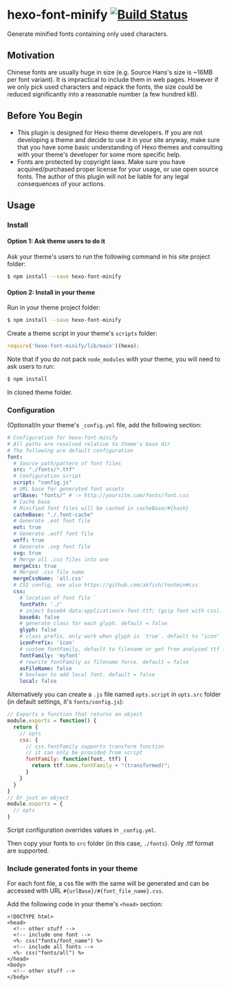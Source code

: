 # hexo-font-minify [![Build Status](https://travis-ci.org/akfish/hexo-font-minify.svg?branch=master)](https://travis-ci.org/akfish/hexo-font-minify)

Generate minified fonts containing only used characters.

## Motivation

Chinese fonts are usually huge in size (e.g. Source Hans's size is ~16MB per font variant). It is impractical to include them in web pages. However if we only pick used characters and repack the fonts, the size could be reduced significantly into a reasonable number (a few hundred kB).

## Before You Begin

* This plugin is designed for Hexo theme developers. If you are not developing a theme and decide to use it in your site anyway, make sure that you have some basic understanding of Hexo themes and consulting with your theme's developer for some more specific help.
* Fonts are protected by copyright laws. Make sure you have acquired/purchased proper license for your usage, or use open source fonts. The author of this plugin will not be liable for any legal consequences of your actions.  

## Usage

### Install

#### Option 1: Ask theme users to do it

Ask your theme's users to run the following command in his site project folder:
```bash
$ npm install --save hexo-font-minify
```

#### Option 2: Install in your theme

Run in your theme project folder:
```bash
$ npm install --save hexo-font-minify
```

Create a theme script in your theme's `scripts` folder:
```js
require('hexo-font-minify/lib/main')(hexo);
```

Note that if you do not pack `node_modules` with your theme, you will need to ask users to run:
```bash
$ npm install
```
In cloned theme folder.

### Configuration

(Optional)In your theme's `_config.yml` file, add the following section:
```yaml
# Configuration for hexo-font-minify
# All paths are resolved relative to theme's base dir
# The following are default configuration
font:
  # Source path/pattern of font files
  src: "./fonts/*.ttf"
  # Configuration script
  script: "config.js"
  # URL base for generated font assets
  urlBase: "fonts/" # -> http://yoursite.com/fonts/font.css
  # Cache base
  # Minified font files will be cached in cacheBase/#{hash}
  cacheBase: "./.font-cache"
  # Generate .eot font file
  eot: true
  # Generate .woff font file
  woff: true
  # Generate .svg font file
  svg: true
  # Merge all .css files into one
  mergeCss: true
  # Merged .css file name
  mergeCssName: 'all.css'
  # CSS config, see also https://github.com/akfish/fontmin#css
  css:
    #`location of font file `
    fontPath: './'
    # inject base64 data:application/x-font-ttf; (gzip font with css).
    base64: false
    # generate class for each glyph. default = false
    glyph: false
    # class prefix, only work when glyph is `true`. default to "icon"
    iconPrefix: 'icon'
    # custom fontFamily, default to filename or get from analysed ttf file
    fontFamily: 'myfont'
    # rewrite fontFamily as filename force. default = false
    asFileName: false
    # boolean to add local font. default = false
    local: false
```

Alternatively you can create a `.js` file named `opts.script` in `opts.src` folder (in default settings, it's `fonts/config.js`):
```js
// Exports a function that returns an object
module.exports = function() {
  return {
    // opts
    css: {
      // css.fontFamily supports transform function
      // it can only be provided from script
      fontFamily: function(font, ttf) {
        return ttf.name.fontFamily + "(transformed)";
      }
    }
  }
}
// Or just an object
module.exports = {
  // opts
}
```

Script configuration overrides values in `_config.yml`.


Then copy your fonts to `src` folder (in this case, `./fonts`). Only .ttf format are supported.

### Include generated fonts in your theme

For each font file, a css file with the same will be generated and can be accessed with URL `#{urlBase}/#{font_file_name}.css`.

Add the following code in your theme's `<head>` section:

```ejs
<!DOCTYPE html>
<head>
  <!-- other stuff -->
  <!-- include one font -->
  <%- css("fonts/font_name") %>
  <!-- include all fonts -->
  <%- css("fonts/all") %>
</head>
<body>
  <!-- other stuff -->
</body>
```

